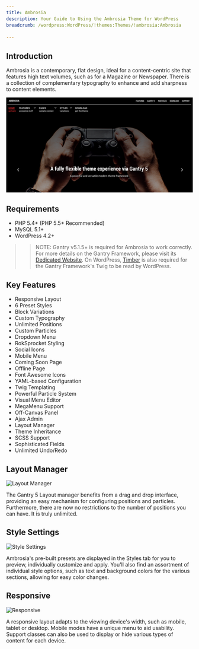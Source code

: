 ```yaml
---
title: Ambrosia
description: Your Guide to Using the Ambrosia Theme for WordPress
breadcrumb: /wordpress:WordPress/!themes:Themes/!ambrosia:Ambrosia

---
```


Introduction
-----

Ambrosia is a contemporary, flat design, ideal for a content-centric site that features high text volumes, such as for a Magazine or Newspaper. There is a collection of complementary typography to enhance and add sharpness to content elements.


![](assets/ambrosia.png)

Requirements
-----
* PHP 5.4+ (PHP 5.5+ Recommended)
* MySQL 5.1+
* WordPress 4.2+

>> NOTE: Gantry v5.1.5+ is required for Ambrosia to work correctly. For more details on the Gantry Framework, please visit its [Dedicated Website](http://gantry.org). On WordPress, [Timber](https://wordpress.org/plugins/timber-library/) is also required for the Gantry Framework's Twig to be read by WordPress.

Key Features
-----

* Responsive Layout
* 6 Preset Styles
* Block Variations
* Custom Typography
* Unlimited Positions
* Custom Particles
* Dropdown Menu
* RokSprocket Styling
* Social Icons
* Mobile Menu
* Coming Soon Page
* Offline Page
* Font Awesome Icons
* YAML-based Configuration
* Twig Templating
* Powerful Particle System
* Visual Menu Editor
* MegaMenu Support
* Off-Canvas Panel
* Ajax Admin
* Layout Manager
* Theme Inheritance
* SCSS Support
* Sophisticated Fields
* Unlimited Undo/Redo

## Layout Manager

![Layout Manager](ft-2.jpg)

The Gantry 5 Layout manager benefits from a drag and drop interface, providing an easy mechanism for configuring positions and particles. Furthermore, there are now no restrictions to the number of positions you can have. It is truly unlimited.

## Style Settings

![Style Settings](ft-3.jpg)

Ambrosia's pre-built presets are displayed in the Styles tab for you to preview, individually customize and apply. You'll also find an assortment of individual style options, such as text and background colors for the various sections, allowing for easy color changes.

## Responsive

![Responsive](ft-4.jpg)

A responsive layout adapts to the viewing device's width, such as mobile, tablet or desktop. Mobile modes have a unique menu to aid usability. Support classes can also be used to display or hide various types of content for each device.
